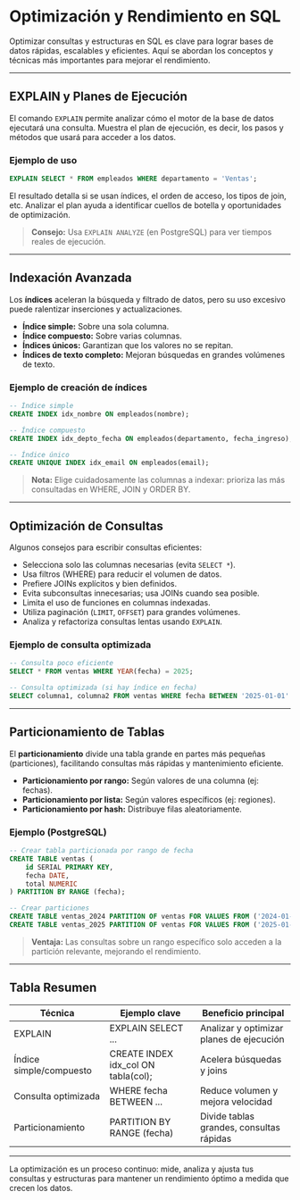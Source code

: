 # Optimización y Rendimiento en SQL

Optimizar consultas y estructuras en SQL es clave para lograr bases de datos rápidas, escalables y eficientes. Aquí se abordan los conceptos y técnicas más importantes para mejorar el rendimiento.

---

## EXPLAIN y Planes de Ejecución

El comando `EXPLAIN` permite analizar cómo el motor de la base de datos ejecutará una consulta. Muestra el plan de ejecución, es decir, los pasos y métodos que usará para acceder a los datos.

### Ejemplo de uso

```sql
EXPLAIN SELECT * FROM empleados WHERE departamento = 'Ventas';
```

El resultado detalla si se usan índices, el orden de acceso, los tipos de join, etc. Analizar el plan ayuda a identificar cuellos de botella y oportunidades de optimización.

> **Consejo:** Usa `EXPLAIN ANALYZE` (en PostgreSQL) para ver tiempos reales de ejecución.

---

## Indexación Avanzada

Los **índices** aceleran la búsqueda y filtrado de datos, pero su uso excesivo puede ralentizar inserciones y actualizaciones.

- **Índice simple:** Sobre una sola columna.
- **Índice compuesto:** Sobre varias columnas.
- **Índices únicos:** Garantizan que los valores no se repitan.
- **Índices de texto completo:** Mejoran búsquedas en grandes volúmenes de texto.

### Ejemplo de creación de índices

```sql
-- Índice simple
CREATE INDEX idx_nombre ON empleados(nombre);

-- Índice compuesto
CREATE INDEX idx_depto_fecha ON empleados(departamento, fecha_ingreso);

-- Índice único
CREATE UNIQUE INDEX idx_email ON empleados(email);
```

> **Nota:** Elige cuidadosamente las columnas a indexar: prioriza las más consultadas en WHERE, JOIN y ORDER BY.

---

## Optimización de Consultas

Algunos consejos para escribir consultas eficientes:

- Selecciona solo las columnas necesarias (evita `SELECT *`).
- Usa filtros (WHERE) para reducir el volumen de datos.
- Prefiere JOINs explícitos y bien definidos.
- Evita subconsultas innecesarias; usa JOINs cuando sea posible.
- Limita el uso de funciones en columnas indexadas.
- Utiliza paginación (`LIMIT`, `OFFSET`) para grandes volúmenes.
- Analiza y refactoriza consultas lentas usando `EXPLAIN`.

### Ejemplo de consulta optimizada

```sql
-- Consulta poco eficiente
SELECT * FROM ventas WHERE YEAR(fecha) = 2025;

-- Consulta optimizada (si hay índice en fecha)
SELECT columna1, columna2 FROM ventas WHERE fecha BETWEEN '2025-01-01' AND '2025-12-31';
```

---

## Particionamiento de Tablas

El **particionamiento** divide una tabla grande en partes más pequeñas (particiones), facilitando consultas más rápidas y mantenimiento eficiente.

- **Particionamiento por rango:** Según valores de una columna (ej: fechas).
- **Particionamiento por lista:** Según valores específicos (ej: regiones).
- **Particionamiento por hash:** Distribuye filas aleatoriamente.

### Ejemplo (PostgreSQL)

```sql
-- Crear tabla particionada por rango de fecha
CREATE TABLE ventas (
	id SERIAL PRIMARY KEY,
	fecha DATE,
	total NUMERIC
) PARTITION BY RANGE (fecha);

-- Crear particiones
CREATE TABLE ventas_2024 PARTITION OF ventas FOR VALUES FROM ('2024-01-01') TO ('2025-01-01');
CREATE TABLE ventas_2025 PARTITION OF ventas FOR VALUES FROM ('2025-01-01') TO ('2026-01-01');
```

> **Ventaja:** Las consultas sobre un rango específico solo acceden a la partición relevante, mejorando el rendimiento.

---

## Tabla Resumen

| Técnica                 | Ejemplo clave                       | Beneficio principal                      |
| ----------------------- | ----------------------------------- | ---------------------------------------- |
| EXPLAIN                 | EXPLAIN SELECT ...                  | Analizar y optimizar planes de ejecución |
| Índice simple/compuesto | CREATE INDEX idx_col ON tabla(col); | Acelera búsquedas y joins                |
| Consulta optimizada     | WHERE fecha BETWEEN ...             | Reduce volumen y mejora velocidad        |
| Particionamiento        | PARTITION BY RANGE (fecha)          | Divide tablas grandes, consultas rápidas |

---

La optimización es un proceso continuo: mide, analiza y ajusta tus consultas y estructuras para mantener un rendimiento óptimo a medida que crecen los datos.
